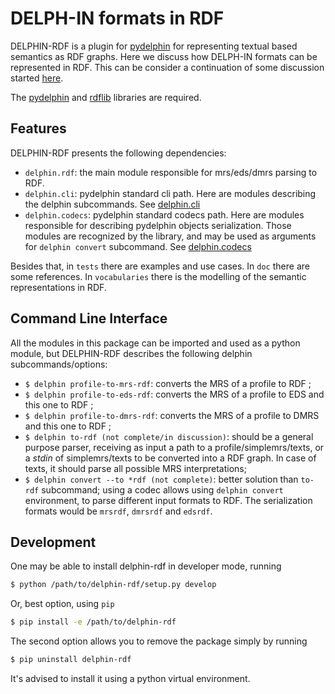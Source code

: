 # DELPH-IN formats in RDF

DELPHIN-RDF is a plugin for [pydelphin](https://github.com/delph-in/pydelphin/) for representing textual based semantics as RDF graphs. Here we discuss how DELPH-IN formats can be represented in RDF.  This can be consider a continuation of some discussion started [here](http://moin.delph-in.net/WeSearch/Rdf).

The [pydelphin](https://pypi.org/project/PyDelphin/) and [rdflib](https://pypi.org/project/rdflib/) libraries are required.

## Features

DELPHIN-RDF presents the following dependencies:
- `delphin.rdf`: the main module responsible for mrs/eds/dmrs parsing to RDF.
- `delphin.cli`: pydelphin standard cli path. Here are modules describing the delphin subcommands. See [delphin.cli](https://pydelphin.readthedocs.io/en/latest/api/delphin.cli.html)
- `delphin.codecs`: pydelphin standard codecs path. Here are modules responsible for describing pydelphin objects serialization. Those modules are recognized by the library, and may be used as arguments for `delphin convert` subcommand. See [delphin.codecs](https://pydelphin.readthedocs.io/en/latest/api/delphin.codecs.html)

Besides that, in `tests` there are examples and use cases. In `doc` there are some references. In `vocabularies` there is the modelling of the semantic representations in RDF.

## Command Line Interface

All the modules in this package can be imported and used as a python module, but DELPHIN-RDF describes the following delphin subcommands/options:

- `$ delphin profile-to-mrs-rdf`: converts the MRS of a profile to RDF ;
- `$ delphin profile-to-eds-rdf`: converts the MRS of a profile to EDS and this one to RDF ;
- `$ delphin profile-to-dmrs-rdf`: converts the MRS of a profile to DMRS and this one to RDF ;
- `$ delphin to-rdf (not complete/in discussion)`: should be a general purpose parser, receiving as input a path to a profile/simplemrs/texts, or a *stdin* of simplemrs/texts to be converted into a RDF graph. In case of texts, it should parse all possible MRS interpretations;
- `$ delphin convert --to *rdf (not complete)`: better solution than `to-rdf` subcommand; using a codec allows using `delphin convert` environment, to parse different input formats to RDF. The serialization formats would be `mrsrdf`, `dmrsrdf` and `edsrdf`.

## Development

One may be able to install delphin-rdf in developer mode, running
```bash
$ python /path/to/delphin-rdf/setup.py develop
```
Or, best option, using `pip`
```bash
$ pip install -e /path/to/delphin-rdf
```
The second option allows you to remove the package simply by running
```bash
$ pip uninstall delphin-rdf
```
It's advised to install it using a python virtual environment.
